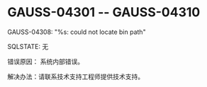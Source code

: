 # GAUSS-04301 -- GAUSS-04310

GAUSS-04308: "%s: could not locate bin path"

SQLSTATE: 无

错误原因： 系统内部错误。

解决办法：请联系技术支持工程师提供技术支持。
